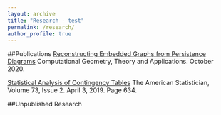 ```yaml
---
layout: archive
title: "Research - test"
permalink: /research/
author_profile: true
---
```

##Publications
[Reconstructing Embedded Graphs from Persistence Diagrams](https://www.sciencedirect.com/science/article/pii/S0925772120300523)
Computational Geometry, Theory and Applications. October 2020.

[Statistical Analysis of Contingency
Tables](https://www.tandfonline.com/doi/full/10.1080/00031305.2019.1571848}{https://www.tandfonline.com/doi/full/10.1080/00031305.2019.1571848)
The American Statistician, Volume 73, Issue 2. April 3, 2019. Page 634.

##Unpublished Research


